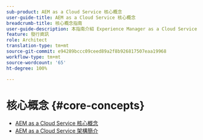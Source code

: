 ```yaml
---
sub-product: AEM as a Cloud Service 核心概念
user-guide-title: AEM as a Cloud Service 核心概念
breadcrumb-title: 核心概念指南
user-guide-description: 本指南介紹 Experience Manager as a Cloud Service 的核心概念，包括新服務的架構。
feature: 發行資訊
role: Architect
translation-type: tm+mt
source-git-commit: e94289bccc09ceed89a2f8b926817507eaa19968
workflow-type: tm+mt
source-wordcount: '65'
ht-degree: 100%

---
```



# 核心概念 {#core-concepts}

+ [AEM as a Cloud Service 核心概念](/help/core-concepts/home.md)
+ [AEM as a Cloud Service 架構簡介](architecture.md)